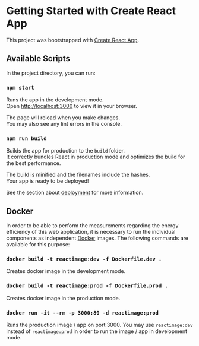 # Getting Started with Create React App

This project was bootstrapped with [Create React App](https://github.com/facebook/create-react-app).

## Available Scripts

In the project directory, you can run:

### `npm start`

Runs the app in the development mode.\
Open [http://localhost:3000](http://localhost:3000) to view it in your browser.

The page will reload when you make changes.\
You may also see any lint errors in the console.

### `npm run build`

Builds the app for production to the `build` folder.\
It correctly bundles React in production mode and optimizes the build for the best performance.

The build is minified and the filenames include the hashes.\
Your app is ready to be deployed!

See the section about [deployment](https://facebook.github.io/create-react-app/docs/deployment) for more information.

## Docker

In order to be able to perform the measurements regarding the energy efficiency of this web application, it is 
necessary to run the individual components as independent [Docker](https://docs.docker.com/get-docker/) images. The following commands are available for 
this purpose:

### `docker build -t reactimage:dev -f Dockerfile.dev .`

Creates docker image in the development mode.

### `docker build -t reactimage:prod -f Dockerfile.prod .`

Creates docker image in the production mode.

### `docker run -it --rm -p 3000:80 -d reactimage:prod`

Runs the production image / app on port 3000. You may use `reactimage:dev` instead of `reactimage:prod` in order to run the image / 
app in development mode.
